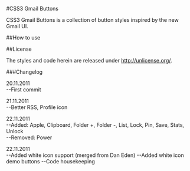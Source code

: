 #CSS3 Gmail Buttons

CSS3 Gmail Buttons is a collection of button styles inspired by the new Gmail UI.

##How to use

##License

The styles and code herein are released under http://unlicense.org/.

###Changelog

20.11.2011<br>
--First commit

21.11.2011<br>
--Better RSS, Profile icon

22.11.2011<br>
--Added: Apple, Clipboard, Folder +, Folder -, List, Lock, Pin, Save, Stats, Unlock
<br>
--Removed: Power

22.11.2011<br>
--Added white icon support (merged from Dan Eden)
--Added white icon demo buttons
--Code housekeeping
